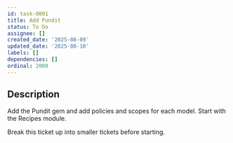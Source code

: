 ```yaml
---
id: task-0001
title: Add Pundit
status: To Do
assignee: []
created_date: '2025-08-09'
updated_date: '2025-08-10'
labels: []
dependencies: []
ordinal: 2000
---
```


## Description

Add the Pundit gem and add policies and scopes for each model. Start with the Recipes module.

Break this ticket up into smaller tickets before starting.
